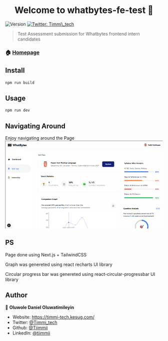 <h1 align="center">Welcome to whatbytes-fe-test 👋</h1>
<p>
  <img alt="Version" src="https://img.shields.io/badge/version-0.0.0-blue.svg?cacheSeconds=2592000" />
  <a href="https://twitter.com/Timmi_tech" target="_blank">
    <img alt="Twitter: Timmi\_tech" src="https://img.shields.io/twitter/follow/Timmi\_tech.svg?style=social" />
  </a>
</p>

> Test Assessment submission for Whatbytes frontend intern candidates

### 🏠 [Homepage](https://daniel-oluwole-whatbytes-fe-test.vercel.app/)

## Install

```sh
npm run build
```

## Usage

```sh
npm run dev
```
## Navigating Around
<p>
   Enjoy navigating around the Page
  <img src='public/images/dashboard.png' alt='dashboard image'/>
</p>


## PS
<p>Page done using Next.js + TailwindCSS</p>
<p>Graph was genereted using react recharts UI library</p>
<p>Circular progress bar was genereted using react-circular-progressbar UI library</p>

## Author

👤 **Oluwole Daniel Oluwatimileyin**

* Website: https://timmi-tech.kesug.com/
* Twitter: [@Timmi\_tech](https://twitter.com/Timmi\_tech)
* Github: [@Tiimmii](https://github.com/Tiimmii)
* LinkedIn: [@tiimmii](https://linkedin.com/in/tiimmii)